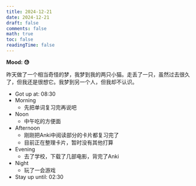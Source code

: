 ```yaml
---
title: 2024-12-21
date: 2024-12-21
draft: false
comments: false
math: true
toc: false
readingTime: false
---
```


**Mood: 😓**

昨天做了一个相当奇怪的梦，我梦到我的两只小猫。走丢了一只，虽然过去很久了，但我还是很想它。我梦到另一个人，但我却不认识。
- Got up at: 08:30
- Morning
	- 先把单词复习完再说吧
- Noon
	- 中午吃的方便面
- Afternoon
	- 刚刚把Anki中阅读部分的卡片都复习完了
	- 目前正在整理卡片，暂时没有其他打算
- Evening
	- 去了学校，下载了几部电影，背完了Anki
- Night
	- 玩了一会游戏
- Stay up until: 02:30
